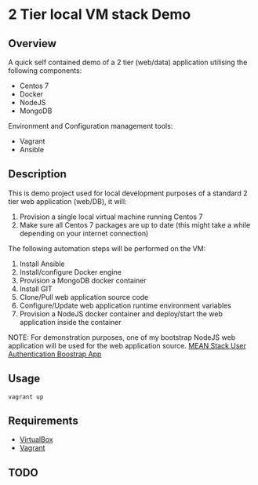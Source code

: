 # 2 Tier local VM stack Demo
## Overview
A quick self contained demo of a 2 tier (web/data) application utilising the following components:
+ Centos 7
+ Docker
+ NodeJS
+ MongoDB

Environment and Configuration management tools:
+ Vagrant
+ Ansible


## Description
This is demo project used for local development purposes of a standard 2 tier web application (web/DB), it will:
1. Provision a single local virtual machine running Centos 7
2. Make sure all Centos 7 packages are up to date (this might take a while depending on your internet connection)


The following automation steps will be performed on the VM:
1. Install Ansible
2. Install/configure Docker engine
3. Provision a MongoDB docker container
4. Install GIT
5. Clone/Pull web application source code
6. Configure/Update web application runtime environment variables
7. Provision a NodeJS docker container and deploy/start the web application inside the container

NOTE: For demonstration purposes, one of my bootstrap NodeJS web application will be used for the web application source.
[MEAN Stack User Authentication Boostrap App](https://github.com/minhnpham/meanauthapp)

## Usage
`vagrant up`


## Requirements
+ [VirtualBox](https://www.virtualbox.org)
+ [Vagrant](https://www.vagrantup.com)


## TODO
